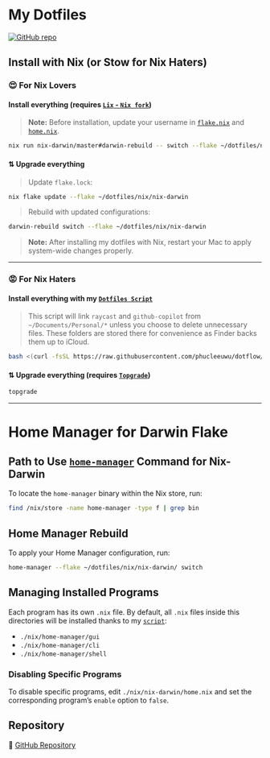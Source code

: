 # My Dotfiles

[![GitHub repo](https://img.shields.io/badge/GitHub-Repo-blue?logo=github)](https://github.com/phucleeuwu/dotfiles)

## Install with Nix (or Stow for Nix Haters)

### 😍 **For Nix Lovers**

#### Install everything (requires [`Lix` - `Nix fork`](https://github.com/lix-project/lix))

> **Note:** Before installation, update your username in [`flake.nix`](./nix/nix-darwin/flake.nix) and [`home.nix`](./nix/nix-darwin/home.nix).

```bash
nix run nix-darwin/master#darwin-rebuild -- switch --flake ~/dotfiles/nix/nix-darwin
```

#### ⇅ Upgrade everything

> Update `flake.lock`:

```bash
nix flake update --flake ~/dotfiles/nix/nix-darwin
```

> Rebuild with updated configurations:

```bash
darwin-rebuild switch --flake ~/dotfiles/nix/nix-darwin
```

> **Note:** After installing my dotfiles with Nix, restart your Mac to apply system-wide changes properly.

---

### 😡 **For Nix Haters**

#### Install everything with my [`Dotfiles Script`](https://github.com/phucleeuwu/dotflow)

> This script will link `raycast` and `github-copilot` from `~/Documents/Personal/*` unless you choose to delete unnecessary files. These folders are stored there for convenience as Finder backs them up to iCloud.

```bash
bash <(curl -fsSL https://raw.githubusercontent.com/phucleeuwu/dotflow/main/i.sh)
```

#### ⇅ Upgrade everything (requires [`Topgrade`](https://github.com/topgrade-rs/topgrade))

```bash
topgrade
```

---

# Home Manager for Darwin Flake

## Path to Use [`home-manager`](https://nix-community.github.io/home-manager/index.xhtml#ch-usage) Command for Nix-Darwin

To locate the `home-manager` binary within the Nix store, run:

```bash
find /nix/store -name home-manager -type f | grep bin
```

## Home Manager Rebuild

To apply your Home Manager configuration, run:

```bash
home-manager --flake ~/dotfiles/nix/nix-darwin/ switch
```

## Managing Installed Programs

Each program has its own `.nix` file. By default, all `.nix` files inside this directories will be installed thanks to my [`script`](./nix/home-manager/default.nix):

- `./nix/home-manager/gui`
- `./nix/home-manager/cli`
- `./nix/home-manager/shell`

### Disabling Specific Programs

To disable specific programs, edit `./nix/nix-darwin/home.nix` and set the corresponding program’s `enable` option to `false`.

## Repository

🔗 [GitHub Repository](https://github.com/phucleeuwu/dotfiles)
